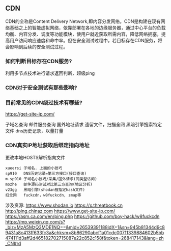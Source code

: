 ## CDN

CDN的全称是Content Delivery Network,即内容分发网络。CDN是构建在现有网络基础之上的智能虚拟网络，依靠部署在各地的边缘服务器，通过中心平台的负载均衡、内容分发、调度等功能模块，使用户就近获取所需内容，降低网络拥塞，提高用户访问响应速度和命中率。但在安全测试过程中，若目标存在CDN服务，将会影响到后续的安全测试过程。

### 如何判断目标存在CDN服务?

利用多节点技术进行请求返回判断，超级ping

### CDN对于安全测试有那些影响?

### 目前常见的CDN绕过技术有哪些?

https://get-site-ip.com/

子域名查询
邮件服务查询
国外地址请求
遗留文件，扫描全网
黑暗引擎搜索特定文件
dns历史记录，以量打量

### CDN真实IP地址获取后绑定指向地址

更改本地HOSTS解析指向文件

```
xueersi	子域名. 上面的小技巧
sp910	DNS历史记录=第三方接口(接口查询)
m.sp910	子域名小技巧/采集/国外请求(同类型访问)
mozhe	邮件源码测试对比第三方查询(地区分析)
v23gg 	黑暗引擎(shodan搜指定hash文件) 
扫全网	  fuckcdn，w8fuckcdn, zmap等
```

涉及资源:
https://www.shodan.io
https://x.threatbook.cn
http://ping.chinaz.com
https://www.get-site-ip.com/
https://asm.ca.com/en/ping.php
https://github.com/boy-hack/w8fuckcdn
https://mp.weixin.qq.com/s?_biz=MzA5MzQ3MDE1NQ==&mid=26539391188idX=1&sn=945b81344d9c89431a8c413ff633fc3a&chksm=8b86290abcf1a01cdc00711339884602b5bb474111d3aff2d465182702715087e22c852c158f&token=268417143&lang=zh_CN#rd

